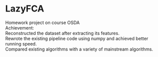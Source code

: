 # LazyFCA
Homework project on course OSDA  
Achievement:  
Reconstructed the dataset after extracting its features.  
Rewrote the existing pipeline code using numpy and achieved better running speed.  
Compared existing algorithms with a variety of mainstream algorithms. 

